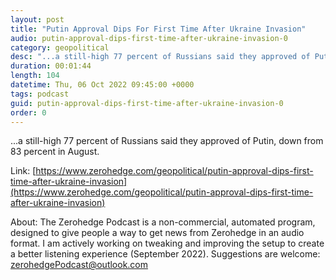```yaml
---
layout: post
title: "Putin Approval Dips For First Time After Ukraine Invasion"
audio: putin-approval-dips-first-time-after-ukraine-invasion-0
category: geopolitical
desc: "...a still-high 77 percent of Russians said they approved of Putin, down from 83 percent in August."
duration: 00:01:44
length: 104
datetime: Thu, 06 Oct 2022 09:45:00 +0000
tags: podcast
guid: putin-approval-dips-first-time-after-ukraine-invasion-0
order: 0
---
```

...a still-high 77 percent of Russians said they approved of Putin, down from 83 percent in August.

Link: [https://www.zerohedge.com/geopolitical/putin-approval-dips-first-time-after-ukraine-invasion](https://www.zerohedge.com/geopolitical/putin-approval-dips-first-time-after-ukraine-invasion)

About: The Zerohedge Podcast is a non-commercial, automated program, designed to give people a way to get news from Zerohedge in an audio format.  I am actively working on tweaking and improving the setup to create a better listening experience (September 2022).  Suggestions are welcome: [zerohedgePodcast@outlook.com](mailto:zerohedgePodcast@outlook.com)
